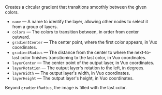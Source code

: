 Creates a circular gradient that transitions smoothly between the given colors.

   - `name` — A name to identify the layer, allowing other nodes to select it from a group of layers. 
   - `colors` — The colors to transition between, in order from center outward.
   - `gradientCenter` — The center point, where the first color appears, in Vuo coordinates.
   - `gradientRadius` — The distance from the center to where the next-to-last color finishes transitioning to the last color, in Vuo coordinates.
   - `layerCenter` — The center point of the output layer, in Vuo coordinates.
   - `layerRotation` — The output layer's rotation to the left, in degrees.
   - `layerWidth` — The output layer's width, in Vuo coordinates.
   - `layerHeight` — The output layer's height, in Vuo coordinates.

Beyond `gradientRadius`, the image is filled with the last color.
